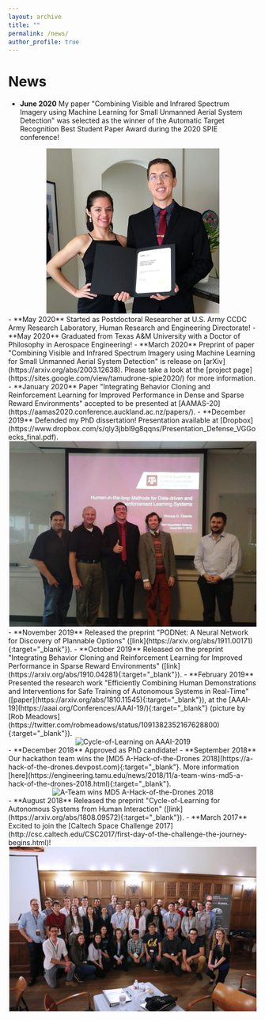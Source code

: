 ```yaml
---
layout: archive
title: ""
permalink: /news/
author_profile: true
---
```

# News
- **June 2020** My paper "Combining Visible and Infrared Spectrum Imagery using Machine Learning for Small Unmanned Aerial System Detection" was selected as the winner of the Automatic Target Recognition Best Student Paper Award during the 2020 SPIE conference!
<center><img src="../images/research/spie_award.png" alt="SPIE 2020 Award" width="350"/></center>
- **May 2020** Started as Postdoctoral Researcher at U.S. Army CCDC Army Research Laboratory, Human Research and Engineering Directorate!
- **May 2020** Graduated from Texas A&M University with a Doctor of Philosophy in Aerospace Engineering!
- **March 2020** Preprint of paper "Combining Visible and Infrared Spectrum Imagery using Machine Learning for Small Unmanned Aerial System Detection" is release on [arXiv](https://arxiv.org/abs/2003.12638). Please take a look at the [project page](https://sites.google.com/view/tamudrone-spie2020/) for more information. 
- **January 2020** Paper "Integrating Behavior Cloning and Reinforcement Learning for Improved Performance in Dense and Sparse Reward Environments" accepted to be presented at [AAMAS-20](https://aamas2020.conference.auckland.ac.nz/papers/).
- **December 2019** Defended my PhD dissertation! Presentation available at [Dropbox](https://www.dropbox.com/s/qly3jbbl9g8qqns/Presentation_Defense_VGGoecks_final.pdf).
<center><img src="../images/defense.jpg" alt="PhD Defense" width="500"/></center>
- **November 2019** Released the preprint "PODNet: A Neural Network for Discovery of Plannable Options" ([link](https://arxiv.org/abs/1911.00171){:target="_blank"}).
- **October 2019** Released on the preprint "Integrating Behavior Cloning and Reinforcement Learning for Improved Performance in Sparse Reward Environments" ([link](https://arxiv.org/abs/1910.04281){:target="_blank"}).
- **February 2019** Presented the research work "Efficiently Combining Human Demonstrations and Interventions for Safe Training of Autonomous Systems in Real-Time" ([paper](https://arxiv.org/abs/1810.11545){:target="_blank"}), at the [AAAI-19](https://aaai.org/Conferences/AAAI-19/){:target="_blank"} (picture by [Rob Meadows](https://twitter.com/robmeadows/status/1091382352167628800){:target="_blank"}).
<center><img src="https://pbs.twimg.com/media/DyVedh0V4AA96fE.jpg" alt="Cycle-of-Learning on AAAI-2019" width="500"/></center>
- **December 2018** Approved as PhD candidate!
- **September 2018** Our hackathon team wins the [MD5 A-Hack-of-the-Drones 2018](https://a-hack-of-the-drones.devpost.com){:target="_blank"}. More information [here](https://engineering.tamu.edu/news/2018/11/a-team-wins-md5-a-hack-of-the-drones-2018.html){:target="_blank"}.
<center><img src="https://engineering.tamu.edu/news/2018/11/_news-images/AERO-news-feature-drone-hackathon-05Nov2018.jpg" alt="A-Team wins MD5 A-Hack-of-the-Drones 2018" width="500"/></center>
- **August 2018** Released the preprint "Cycle-of-Learning for Autonomous Systems from Human Interaction" ([link](https://arxiv.org/abs/1808.09572){:target="_blank"}).
- **March 2017** Excited to join the [Caltech Space Challenge 2017](http://csc.caltech.edu/CSC2017/first-day-of-the-challenge-the-journey-begins.html)!
<center><img src="../images/caltech_space_challenge_2017.jpeg" alt="PhD Defense" width="500"/></center>
